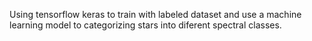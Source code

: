 Using tensorflow keras to train with labeled dataset and use a machine learning model to categorizing stars into diferent spectral classes.
